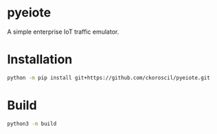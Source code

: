 # pyeiote

A simple enterprise IoT traffic emulator.


# Installation

```bash
python -m pip install git+https://github.com/ckoroscil/pyeiote.git
```
# Build

```bash
python3 -m build
```